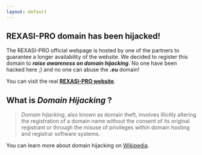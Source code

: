 ```yaml
---
layout: default
---
```


## REXASI-PRO domain has been hijacked!

The REXASI-PRO official webpage is hosted by one of the partners to guarantee a longer availability of the website.  We decided to register this domain to ***raise awareness on domain hijacking***. No one have been hacked here ;) and no one can abuse the **.eu** domain!

You can visit the real [**REXASI-PRO website**](https://rexasi-pro.spindoxlabs.com/).

## What is *Domain Hijacking* ?

> *Domain hijacking*, also known as domain theft, involves illicitly altering the registration of a domain name without the consent of its original registrant or through the misuse of privileges within domain hosting and registrar software systems.

You can learn more about domain hijacking on [Wikipedia](https://en.wikipedia.org/wiki/Domain_hijacking).
